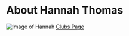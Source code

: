 # About Hannah Thomas
![Image of Hannah](Hannah-Thomas/Assets/IMG_4246.jpeg)
[Clubs Page](Clubs.md)
